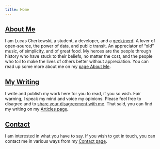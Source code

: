 ```yaml
---
title: Home
---
```


<h2 class="section-header"><a href="/about/" title="About Me">About Me</a></h2>

I am Lucas Cherkewski, a student, a developer, and a [geek/nerd](http://xkcd.com/747/ "xkcd: Geeks and Nerds"). A lover of open-source, the power of data, and public transit. An appreciator of &ldquo;old&rdquo; music, of simplicity, and of great food. My heroes are the people through history who have stuck to their beliefs, no matter the cost, and the people who toil to make the lives of others better without appreciation. You can read up some more about me on my [page About Me](/about/ "About Me").

<h2 class="section-header"><a href="/articles/" title="Articles">My Writing</a></h2>

I write and publish my work here for you to read, if you so wish. Fair warning, I speak my mind and voice my opinions. Please feel free to disagree and to [share your disagreement with me](/contact/ "Contact Me"). That said, you can find my writing on my [Articles page](/articles/ "Articles").

<h2 class="section-header"><a href="/contact/" title="Contact Me">Contact</a></h2>

I am interested in what you have to say. If you wish to get in touch, you can contact me in various ways from my [Contact page](/contact/ "Contact Me").